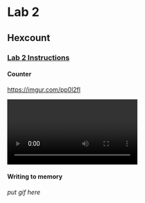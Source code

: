 # Lab 2

## Hexcount

### [Lab 2 Instructions](https://github.com/kevinwlu/dsd/tree/master/Nexys-A7/Lab-2)

#### Counter
https://imgur.com/pp0l2fl

![IMG_1249.mov](https://github.com/Jonathan-Cho/CPE-487/blob/main/Lab2/IMG_1249.mov)


#### Writing to memory
*put gif here*
